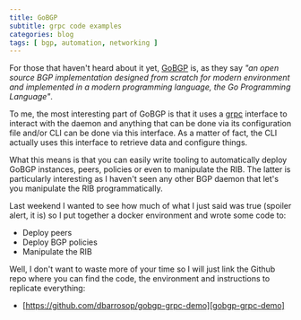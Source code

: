```yaml
---
title: GoBGP
subtitle: grpc code examples
categories: blog
tags: [ bgp, automation, networking ]
---
```


For those that haven't heard about it yet, [GoBGP][gobgp] is, as they say _"an open source BGP implementation designed from scratch for modern environment and implemented in a modern programming language, the Go Programming Language"_.

To me, the most interesting part of GoBGP is that it uses a [grpc][grpc] interface to interact with the daemon and anything that can be done via its configuration file and/or CLI can be done via this interface. As a matter of fact, the CLI actually uses this interface to retrieve data and configure things.

<!--more-->

What this means is that you can easily write tooling to automatically deploy GoBGP instances, peers, policies or even to manipulate the RIB. The latter is particularly interesting as I haven't seen any other BGP daemon that let's you manipulate the RIB programmatically.

Last weekend I wanted to see how much of what I just said was true (spoiler alert, it is) so I put together a docker environment and wrote some code to:

* Deploy peers
* Deploy BGP policies
* Manipulate the RIB

Well, I don't want to waste more of your time so I will just link the Github repo where you can find the code, the environment and instructions to replicate everything:

* [https://github.com/dbarrosop/gobgp-grpc-demo][gobgp-grpc-demo]

[gobgp]: https://github.com/osrg/gobgp
[grpc]: http://www.grpc.io/
[gobgp-grpc-demo]: https://github.com/dbarrosop/gobgp-grpc-demo
